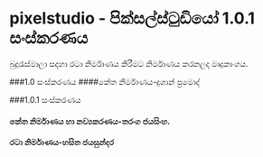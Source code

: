 # pixelstudio - පික්සල්ස්ටුඩියෝ 1.0.1 සංස්කරණය
බුදුරැස්මාලා සදහා රටා නිර්මාණය කිරීමට නිර්මාණය කරනලද මෘදුකාංගය.

###1.0 සංස්කරණය
####කේත නිර්මාණය-දුශාන් ප්‍රමොද්

###1.0.1 සංස්කරණය
#### කේත නිර්මාණය හා නව්‍යකරණය-තරංග ජයසිංහ.
#### රටා නිර්මාණය-හසිත ජයසුන්දර

